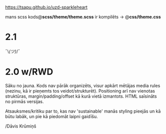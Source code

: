 
https://tsapu.github.io/uzd-sparkleheart

mans scss kods@**scss/theme/theme.scss** ir kompilēts -> @**css/theme.css**

# 2.1

 ¯\\_(ツ)_/¯

# 2.0 w/RWD

Sāku no jauna. Kods nav pārāk organizēts, visur apkārt mētājas media rules (nezinu, kā ir pieņemts tos veidot/strukturēt). Positioning arī nav vienotas struktūras, margin/padding/offset kā kurā vietā izmantots. HTML saīsināts no pirmās versijas.

Atsauksmes/kritiku par to, kas nav 'sustainable' manās styling pieejās un kā būtu labāk, un pie kā piedomāt laipni gaidīšu.


/Dāvis Krūmiņš